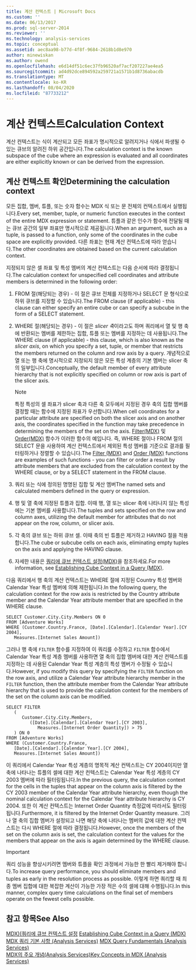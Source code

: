 ```yaml
---
title: 계산 컨텍스트 | Microsoft Docs
ms.custom: ''
ms.date: 06/13/2017
ms.prod: sql-server-2014
ms.reviewer: ''
ms.technology: analysis-services
ms.topic: conceptual
ms.assetid: aec8aa98-b77d-4f8f-9684-2618b1d8e970
author: minewiskan
ms.author: owend
ms.openlocfilehash: e6d14df51c6ec37fb96520af7acf207227ae4ea5
ms.sourcegitcommit: ad4d92dce894592a259721a1571b1d8736abacdb
ms.translationtype: MT
ms.contentlocale: ko-KR
ms.lasthandoff: 08/04/2020
ms.locfileid: "87733212"
---
```

# <a name="calculation-context"></a><span data-ttu-id="e5872-102">계산 컨텍스트</span><span class="sxs-lookup"><span data-stu-id="e5872-102">Calculation Context</span></span>
  <span data-ttu-id="e5872-103">계산 컨텍스트는 식이 계산되고 모든 좌표가 명시적으로 알려지거나 식에서 파생될 수 있는 큐브의 알려진 하위 공간입니다.</span><span class="sxs-lookup"><span data-stu-id="e5872-103">The calculation context is the known subspace of the cube where an expression is evaluated and all coordinates are either explicitly known or can be derived from the expression.</span></span>  
  
## <a name="determining-the-calculation-context"></a><span data-ttu-id="e5872-104">계산 컨텍스트 확인</span><span class="sxs-lookup"><span data-stu-id="e5872-104">Determining the calculation context</span></span>  
 <span data-ttu-id="e5872-105">모든 집합, 멤버, 튜플, 또는 숫자 함수는 MDX 식 또는 문 전체의 컨텍스트에서 실행됩니다.</span><span class="sxs-lookup"><span data-stu-id="e5872-105">Every set, member, tuple, or numeric function executes in the context of the entire MDX expression or statement.</span></span> <span data-ttu-id="e5872-106">튜플과 같은 인수가 함수에 전달될 때는 큐브 공간의 일부 좌표만 명시적으로 제공됩니다.</span><span class="sxs-lookup"><span data-stu-id="e5872-106">When an argument, such as a tuple, is passed to a function, only some of the coordinates in the cube space are explicitly provided.</span></span> <span data-ttu-id="e5872-107">다른 좌표는 현재 계산 컨텍스트에 따라 얻습니다.</span><span class="sxs-lookup"><span data-stu-id="e5872-107">The other coordinates are obtained based on the current calculation context.</span></span>  
  
 <span data-ttu-id="e5872-108">지정되지 않은 셀 좌표 및 특성 멤버의 계산 컨텍스트는 다음 순서에 따라 결정됩니다.</span><span class="sxs-lookup"><span data-stu-id="e5872-108">The calculation context for unspecified cell coordinates and attribute members is determined in the following order:</span></span>  
  
1.  <span data-ttu-id="e5872-109">FROM 절(해당되는 경우) - 이 절은 큐브 전체를 지정하거나 SELECT 문 형식으로 하위 큐브를 지정할 수 있습니다.</span><span class="sxs-lookup"><span data-stu-id="e5872-109">The FROM clause (if applicable) - this clause can either specify an entire cube or can specify a subcube in the form of a SELECT statement.</span></span>  
  
2.  <span data-ttu-id="e5872-110">WHERE 절(해당되는 경우) - 이 절은 *slicer 축*이라고도 하며 쿼리에서 열 및 행 축에 반환되는 멤버를 제한하는 집합, 튜플 또는 멤버를 지정하는 데 사용됩니다.</span><span class="sxs-lookup"><span data-stu-id="e5872-110">The WHERE clause (if applicable) - this clause, which is also known as the *slicer axis*, on which you specify a set, tuple, or member that restricts the members returned on the column and row axis by a query.</span></span> <span data-ttu-id="e5872-111">개념적으로 열 또는 행 축에 명시적으로 지정되지 않은 모든 특성 계층의 기본 멤버는 slicer 축의 일부입니다.</span><span class="sxs-lookup"><span data-stu-id="e5872-111">Conceptually, the default member of every attribute hierarchy that is not explicitly specified on column or row axis is part of the slicer axis.</span></span>  
  
    > [!NOTE]  
    >  <span data-ttu-id="e5872-112">특정 특성의 셀 좌표가 slicer 축과 다른 축 모두에서 지정된 경우 축의 집합 멤버를 결정할 때는 함수에 지정된 좌표가 우선합니다.</span><span class="sxs-lookup"><span data-stu-id="e5872-112">When cell coordinates for a particular attribute are specified on both the slicer axis and on another axis, the coordinates specified in the function may take precedence in determining the members of the set on the axis.</span></span> <span data-ttu-id="e5872-113">[Filter(MDX)](/sql/mdx/filter-mdx) 및 [Order(MDX)](/sql/mdx/order-mdx) 함수가 이러한 함수의 예입니다. 즉, WHERE 절이나 FROM 절의 SELECT 문을 사용하여 계산 컨텍스트에서 제외된 특성 멤버를 기준으로 결과를 필터링하거나 정렬할 수 있습니다.</span><span class="sxs-lookup"><span data-stu-id="e5872-113">The [Filter (MDX)](/sql/mdx/filter-mdx) and [Order (MDX)](/sql/mdx/order-mdx) functions are examples of such functions - you can filter or order a result by attribute members that are excluded from the calculation context by the WHERE clause, or by a SELECT statement in the FROM clause.</span></span>  
  
3.  <span data-ttu-id="e5872-114">쿼리 또는 식에 정의된 명명된 집합 및 계산 멤버</span><span class="sxs-lookup"><span data-stu-id="e5872-114">The named sets and calculated members defined in the query or expression.</span></span>  
  
4.  <span data-ttu-id="e5872-115">행 및 열 축에 지정된 튜플과 집합. 이때 행, 열 또는 slicer 축에 나타나지 않는 특성에는 기본 멤버를 사용합니다.</span><span class="sxs-lookup"><span data-stu-id="e5872-115">The tuples and sets specified on the row and column axes, utilizing the default member for attributes that do not appear on the row, column, or slicer axis.</span></span>  
  
5.  <span data-ttu-id="e5872-116">각 축의 큐브 또는 하위 큐브 셀. 이때 축의 빈 튜플은 제거하고 HAVING 절을 적용합니다.</span><span class="sxs-lookup"><span data-stu-id="e5872-116">The cube or subcube cells on each axis, eliminating empty tuples on the axis and applying the HAVING clause.</span></span>  
  
6.  <span data-ttu-id="e5872-117">자세한 내용은 [쿼리에 큐브 컨텍스트 설정&#40;MDX&#41;](establishing-cube-context-in-a-query-mdx.md)을 참조하세요.</span><span class="sxs-lookup"><span data-stu-id="e5872-117">For more information, see [Establishing Cube Context in a Query &#40;MDX&#41;](establishing-cube-context-in-a-query-mdx.md).</span></span>  
  
 <span data-ttu-id="e5872-118">다음 쿼리에서 행 축의 계산 컨텍스트는 WHERE 절에 지정된 Country 특성 멤버와 Calendar Year 특성 멤버에 의해 제한됩니다.</span><span class="sxs-lookup"><span data-stu-id="e5872-118">In the following query, the calculation context for the row axis is restricted by the Country attribute member and the Calendar Year attribute member that are specified in the WHERE clause.</span></span>  
  
```  
SELECT Customer.City.City.Members ON 0  
FROM [Adventure Works]  
WHERE (Customer.Country.France, [Date].[Calendar].[Calendar Year].[CY 2004],  
   Measures.[Internet Sales Amount])  
```  
  
 <span data-ttu-id="e5872-119">그러나 행 축에 `FILTER` 함수를 지정하여 이 쿼리를 수정하고 `FILTER` 함수에서 Calendar Year 특성 계층 멤버를 사용하면 열 축의 집합 멤버에 대한 계산 컨텍스트를 지정하는 데 사용된 Calendar Year 특성 계층의 특성 멤버가 수정될 수 있습니다.</span><span class="sxs-lookup"><span data-stu-id="e5872-119">However, if you modify this query by specifying the `FILTER` function on the row axis, and utilize a Calendar Year attribute hierarchy member in the `FILTER` function, then the attribute member from the Calendar Year attribute hierarchy that is used to provide the calculation context for the members of the set on the column axis can be modified.</span></span>  
  
```  
SELECT FILTER  
   (  
      Customer.City.City.Members,   
         ([Date].[Calendar].[Calendar Year].[CY 2003],  
            Measures.[Internet Order Quantity]) > 75   
   ) ON 0  
FROM [Adventure Works]  
WHERE (Customer.Country.France,  
   [Date].[Calendar].[Calendar Year].[CY 2004],  
   Measures.[Internet Sales Amount])  
```  
  
 <span data-ttu-id="e5872-120">이 쿼리에서 Calendar Year 특성 계층의 명목적 계산 컨텍스트는 CY 2004이지만 열 축에 나타나는 튜플의 셀에 대한 계산 컨텍스트는 Calendar Year 특성 계층의 CY 2003 멤버에 따라 필터링됩니다.</span><span class="sxs-lookup"><span data-stu-id="e5872-120">In the previous query, the calculation context for the cells in the tuples that appear on the column axis is filtered by the CY 2003 member of the Calendar Year attribute hierarchy, even though the nominal calculation context for the Calendar Year attribute hierarchy is CY 2004.</span></span> <span data-ttu-id="e5872-121">또한 이 계산 컨텍스트는 Internet Order Quantity 측정값에 따라서도 필터링됩니다.</span><span class="sxs-lookup"><span data-stu-id="e5872-121">Furthermore, it is filtered by the Internet Order Quantity measure.</span></span> <span data-ttu-id="e5872-122">그러나 열 축의 집합 멤버가 설정되고 나면 해당 축에 나타나는 멤버의 값에 대한 계산 컨텍스트는 다시 WHERE 절에 따라 결정됩니다.</span><span class="sxs-lookup"><span data-stu-id="e5872-122">However, once the members of the set on the column axis is set, the calculation context for the values for the members that appear on the axis is again determined by the WHERE clause.</span></span>  
  
> [!IMPORTANT]  
>  <span data-ttu-id="e5872-123">쿼리 성능을 향상시키려면 멤버와 튜플을 확인 과정에서 가능한 한 빨리 제거해야 합니다.</span><span class="sxs-lookup"><span data-stu-id="e5872-123">To increase query performance, you should eliminate members and tuples as early in the resolution process as possible.</span></span> <span data-ttu-id="e5872-124">이렇게 하면 쿼리할 때 최종 멤버 집합에 대한 복잡한 계산이 가능한 가장 적은 수의 셀에 대해 수행됩니다.</span><span class="sxs-lookup"><span data-stu-id="e5872-124">In this manner, complex query time calculations on the final set of members operate on the fewest cells possible.</span></span>  
  
## <a name="see-also"></a><span data-ttu-id="e5872-125">참고 항목</span><span class="sxs-lookup"><span data-stu-id="e5872-125">See Also</span></span>  
 <span data-ttu-id="e5872-126">[MDX&#41;&#40;쿼리에 큐브 컨텍스트 설정](establishing-cube-context-in-a-query-mdx.md) </span><span class="sxs-lookup"><span data-stu-id="e5872-126">[Establishing Cube Context in a Query &#40;MDX&#41;](establishing-cube-context-in-a-query-mdx.md) </span></span>  
 <span data-ttu-id="e5872-127">[MDX 쿼리 기본 사항 &#40;Analysis Services&#41;](mdx-query-fundamentals-analysis-services.md) </span><span class="sxs-lookup"><span data-stu-id="e5872-127">[MDX Query Fundamentals &#40;Analysis Services&#41;](mdx-query-fundamentals-analysis-services.md) </span></span>  
 [<span data-ttu-id="e5872-128">MDX의 주요 개념&#40;Analysis Services&#41;</span><span class="sxs-lookup"><span data-stu-id="e5872-128">Key Concepts in MDX &#40;Analysis Services&#41;</span></span>](../key-concepts-in-mdx-analysis-services.md)  
  
  
